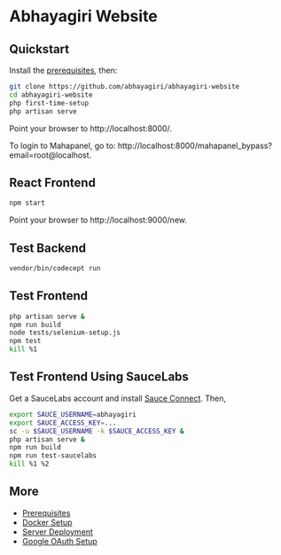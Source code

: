 # Abhayagiri Website

## Quickstart

Install the [prerequisites](docs/prerequisites.md), then:

```sh
git clone https://github.com/abhayagiri/abhayagiri-website
cd abhayagiri-website
php first-time-setup
php artisan serve
```

Point your browser to http://localhost:8000/.

To login to Mahapanel, go to: http://localhost:8000/mahapanel_bypass?email=root@localhost.

## React Frontend

```sh
npm start
```

Point your browser to http://localhost:9000/new.

## Test Backend

```sh
vendor/bin/codecept run
```

## Test Frontend

```sh
php artisan serve &
npm run build
node tests/selenium-setup.js
npm test
kill %1
```

## Test Frontend Using SauceLabs

Get a SauceLabs account and install [Sauce Connect](https://wiki.saucelabs.com/display/DOCS/Sauce+Connect+Proxy). Then,

```sh
export SAUCE_USERNAME=abhayagiri
export SAUCE_ACCESS_KEY=...
sc -u $SAUCE_USERNAME -k $SAUCE_ACCESS_KEY &
php artisan serve &
npm run build
npm run test-saucelabs
kill %1 %2
```

## More

- [Prerequisites](docs/prerequisites.md)
- [Docker Setup](docs/docker.md)
- [Server Deployment](docs/deploy.md)
- [Google OAuth Setup](docs/google-oauth.md)
